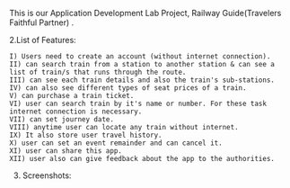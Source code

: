 This is our Application Development Lab Project, Railway Guide(Travelers Faithful Partner) . 

2.List of Features: 

    I) Users need to create an account (without internet connection).
    II) can search train from a station to another station & can see a list of train/s that runs through the route.
    III) can see each train details and also the train's sub-stations.
    IV) can also see different types of seat prices of a train.
    V) can purchase a train ticket.
    VI) user can search train by it's name or number. For these task internet connection is necessary.
    VII) can set journey date.
    VIII) anytime user can locate any train without internet.
    IX) It also store user travel history.
    X) user can set an event remainder and can cancel it.
    XI) user can share this app.
    XII) user also can give feedback about the app to the authorities.
    
    
3. Screenshots:
